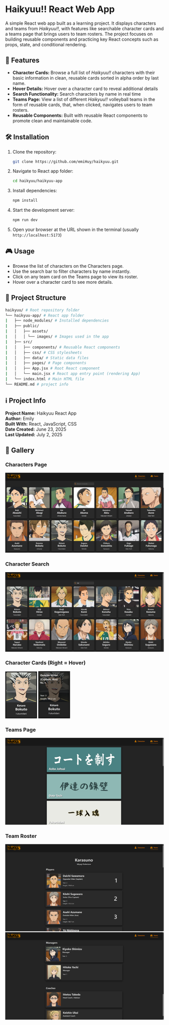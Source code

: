 # Haikyuu!! React Web App

A simple React web app built as a learning project. It displays characters and teams from *Haikyuu!!*, with features like searchable character cards and a teams page that brings users to team rosters. The project focuses on building reusable components and practicing key React concepts such as props, state, and conditional rendering.


## 🚀 Features

- **Character Cards:** Browse a full list of *Haikyuu!!* characters with their basic information in clean, reusable cards sorted in alpha order by last name.
- **Hover Details:** Hover over a character card to reveal additional details
- **Search Functionality:** Search characters by name in real time
- **Teams Page:** View  a list of different *Haikyuu!!* volleyball teams in the form of reusable cards, that, when clicked, navigates users to team rosters.
- **Reusable Components:** Built with reusable React components to promote clean and maintainable code.


## 🛠️ Installation

1. Clone the repository:


    ```bash
    git clone https://github.com/emiHuy/haikyuu.git
    ```

2. Navigate to React app folder:

    ```bash
    cd haikyuu/haikyuu-app
    ```

3. Install dependencies:

    ```bash
    npm install
    ```

4. Start the development server:

    ```bash
    npm run dev
    ```

5. Open your browser at the URL shown in the terminal (usually `http://localhost:5173`)


## 🎮 Usage

- Browse the list of characters on the Characters page.
- Use the search bar to filter characters by name instantly.
- Click on any team card on the Teams page to view its roster.
- Hover over a character card to see more details.

## 📁 Project Structure

```bash
haikyuu/ # Root repository folder
└── haikyuu-app/ # React app folder
|   ├── node_modules/ # Installed dependencies
|   ├── public/
|   │   ├── assets/
|   │   │ └── images/ # Images used in the app
|   ├── src/
|   │   ├── components/ # Reusable React components
|   │   ├── css/ # CSS stylesheets
|   │   ├── data/ # Static data files 
|   │   ├── pages/ # Page components 
|   │   ├── App.jsx # Root React component
|   │   └── main.jsx # React app entry point (rendering App)
|   └── index.html # Main HTML file
└── README.md # project info
```

## ℹ️ Project Info

**Project Name:** Haikyuu React App <br>
**Author:** Emily <br>
**Built With:** React, JavaScript, CSS <br>
**Date Created:** June 23, 2025  <br>
**Last Updated:** July 2, 2025 


## 📸 Gallery

### Characters Page
![Characters Page](public/assets/images/gallery/characters-page.png)

### Character Search
![Character Search](public/assets/images/gallery/character-search.png)

### Character Cards (Right = Hover)
<p>
  <img src="public/assets/images/gallery/character-card.png" width="20%" />
  <img src="public/assets/images/gallery/character-card-hover.png" width="20%" />
</p>

### Teams Page
![Teams Page](public/assets/images/gallery/teams-page.png) 

### Team Roster
![Team Roster 1](public/assets//images/gallery/team-roster(1).png)
![Team Roster 2](public/assets//images/gallery/team-roster(2).png)